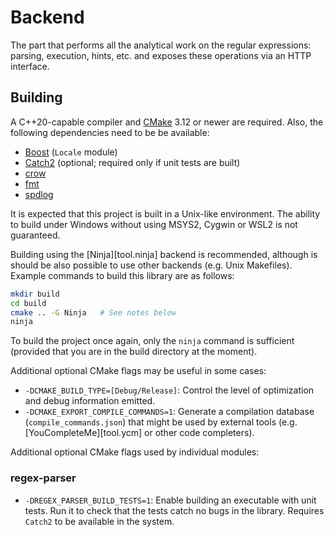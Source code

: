 # Backend

The part that performs all the analytical work on the regular expressions: parsing, execution,
hints, etc. and exposes these operations via an HTTP interface.

## Building
A C++20-capable compiler and [CMake][tool.cmake] 3.12 or newer are required.  Also, the following
dependencies need to be be available:

- [Boost][lib.boost] (`Locale` module)
- [Catch2][lib.catch2] (optional; required only if unit tests are built)
- [crow][lib.crow]
- [fmt][lib.fmt]
- [spdlog][lib.spdlog]

It is expected that this project is built in a Unix-like environment. The ability to build under
Windows without using MSYS2, Cygwin or WSL2 is not guaranteed.

Building using the [Ninja][tool.ninja] backend is recommended, although is should be also possible
to use other backends (e.g. Unix Makefiles). Example commands to build this library are as follows:

```sh
mkdir build
cd build
cmake .. -G Ninja   # See notes below
ninja
```

To build the project once again, only the `ninja` command is sufficient (provided that you are
in the build directory at the moment).

Additional optional CMake flags may be useful in some cases:

- `-DCMAKE_BUILD_TYPE=[Debug/Release]`: Control the level of optimization and debug information
  emitted.
- `-DCMAKE_EXPORT_COMPILE_COMMANDS=1`: Generate a compilation database (`compile_commands.json`)
  that might be used by external tools (e.g. [YouCompleteMe][tool.ycm] or other code completers).

Additional optional CMake flags used by individual modules:

### regex-parser
- `-DREGEX_PARSER_BUILD_TESTS=1`: Enable building an executable with unit tests. Run it to
  check that the tests catch no bugs in the library. Requires `Catch2` to be available in
  the system.

[lib.boost]: https://www.boost.org
[lib.catch2]: https://github.com/catchorg/Catch2
[lib.crow]: https://crowcpp.org
[lib.fmt]: https://fmt.dev
[lib.spdlog]: https://github.com/gabime/spdlog
[tool.cmake]: https://cmake.org
